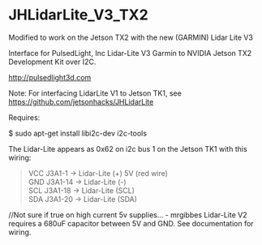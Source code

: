# JHLidarLite_V3_TX2

Modified to work on the Jetson TX2 with the new (GARMIN) Lidar Lite V3

Interface for PulsedLight, Inc Lidar-Lite V3 Garmin to NVIDIA Jetson TX2 Development Kit over I2C.

http://pulsedlight3d.com

Note: For interfacing LidarLite V1 to Jetson TK1, see https://github.com/jetsonhacks/JHLidarLite

Requires:

$ sudo apt-get install libi2c-dev i2c-tools

The Lidar-Lite appears as 0x62 on i2c bus 1 on the Jetson TK1 with this wiring:

<blockquote><p>VCC J3A1-1 ->  
Lidar-Lite (+)    
5V (red wire)<br>
GND J3A1-14 ->  Lidar-Lite (-)<br>
SCL J3A1-18 ->  Lidar-Lite (SCL)<br>
SDA J3A1-20 ->  Lidar-Lite (SDA)</p></blockquote>

//Not sure if true on high current 5v supplies... - mrgibbes
Lidar-Lite V2 requires a 680uF capacitor between 5V and GND. See documentation for wiring.
